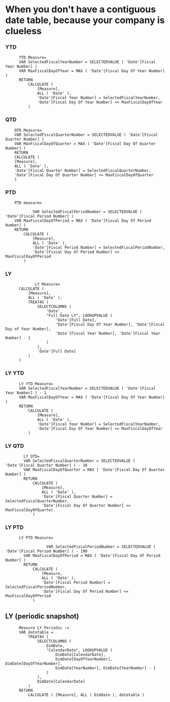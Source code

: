 

# When you don't have a contiguous date table, because your company is clueless

### YTD

          YTD Measure=
          VAR SelectedFiscalYearNumber = SELECTEDVALUE ( 'Date'[Fiscal Year Number] )
          VAR MaxFiscalDayOfYear = MAX ( 'Date'[Fiscal Day Of Year Number] )
          RETURN
              CALCULATE (
                  [Measure],
                  ALL ( 'Date' ),
                  'Date'[Fiscal Year Number] = SelectedFiscalYearNumber,
                  'Date'[Fiscal Day Of Year Number] <= MaxFiscalDayOfYear
              )


### QTD

        QTD Measure=
        VAR SelectedFiscalQuarterNumber = SELECTEDVALUE ( 'Date'[Fiscal Quarter Number] )
        VAR MaxFiscalDayOfQuarter = MAX ( 'Date'[Fiscal Day Of Quarter Number] )
        RETURN
        CALCULATE (
        [Measure],
        ALL ( 'Date' ),
        'Date'[Fiscal Quarter Number] = SelectedFiscalQuarterNumber,
        'Date'[Fiscal Day Of Quarter Number] <= MaxFiscalDayOfQuarter
        )
        

### PTD

        PTD measure=
        
                VAR SelectedFiscalPeriodNumber = SELECTEDVALUE ( 'Date'[Fiscal Period Number] )
        VAR MaxFiscalDayOfPeriod = MAX ( 'Date'[Fiscal Day Of Period Number] )
        RETURN
            CALCULATE (
                [Measure],
                ALL ( 'Date' ),
                'Date'[Fiscal Period Number] = SelectedFiscalPeriodNumber,
                'Date'[Fiscal Day Of Period Number] <= MaxFiscalDayOfPeriod
            )



### LY


                 LY Measure=
          CALCULATE (
              [Measure],
              ALL ( 'Date' ),
              TREATAS (
                  SELECTCOLUMNS (
                      'Date',
                      "Full Date LY", LOOKUPVALUE (
                          'Date'[Full Date],
                          'Date'[Fiscal Day Of Year Number], 'Date'[Fiscal Day of Year Number],
                          'Date'[Fiscal Year Number], 'Date'[Fiscal Year Number] - 1
                      )
                  ),
                  'Date'[Full Date]
              )
          )


### LY YTD


   
   
   
          LY YTD Measure=
          VAR SelectedFiscalYearNumber = SELECTEDVALUE ( 'Date'[Fiscal Year Number] ) - 1
          VAR MaxFiscalDayOfYear = MAX ( 'Date'[Fiscal Day Of Year Number] )
          RETURN
              CALCULATE (
                  [Measure],
                  ALL ( 'Date' ),
                  'Date'[Fiscal Year Number] = SelectedFiscalYearNumber,
                  'Date'[Fiscal Day Of Year Number] <= MaxFiscalDayOfYear
              )


### LY QTD




            LY QTD=
            VAR SelectedFiscalQuarterNumber = SELECTEDVALUE ( 'Date'[Fiscal Quarter Number] ) - 10
            VAR MaxFiscalDayOfQuarter = MAX ( 'Date'[Fiscal Day Of Quarter Number] )
            RETURN
                CALCULATE (
                    [Measure],
                    ALL ( 'Date' ),
                    'Date'[Fiscal Quarter Number] = SelectedFiscalQuarterNumber,
                    'Date'[Fiscal Day Of Quarter Number] <= MaxFiscalDayOfQuarter
                )

### LY PTD




          LY PTD Measure=
          
                      VAR SelectedFiscalPeriodNumber = SELECTEDVALUE ( 'Date'[Fiscal Period Number] ) - 100
            VAR MaxFiscalDayOfPeriod = MAX ( 'Date'[Fiscal Day Of Period Number] )
            RETURN
                CALCULATE (
                    [Measure,
                    ALL ( 'Date' ),
                    'Date'[Fiscal Period Number] = SelectedFiscalPeriodNumber,
                    'Date'[Fiscal Day Of Period Number] <= MaxFiscalDayOfPeriod
                )

## LY (periodic snapshot)

          Measure LY Periodic :=
          VAR datetable =
              TREATAS (
                  SELECTCOLUMNS (
                      DimDate,
                      "CalendarDate", LOOKUPVALUE (
                          DimDate[CalendarDate],
                          DimDate[DayOfYearNumber], DimDate[DayOfYearNumber],
                          DimDate[YearNumber], DimDate[YearNumber] - 1
                      )
                  ),
                  DimDate[CalendarDate]
              )
          RETURN
              CALCULATE ( [Measure], ALL ( DimDate ), datetable )
